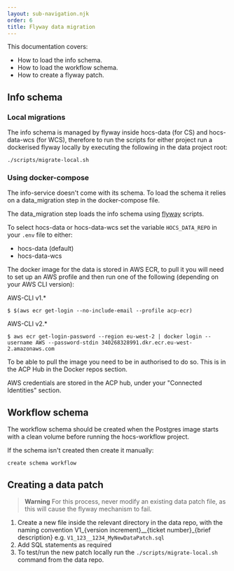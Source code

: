 ```yaml
---
layout: sub-navigation.njk
order: 6
title: Flyway data migration
---
```


This documentation covers:

- How to load the info schema.
- How to load the workflow schema.
- How to create a flyway patch.

## Info schema

### Local migrations
The info schema is managed by flyway inside hocs-data (for CS) and hocs-data-wcs (for WCS), therefore to run the scripts for either project run a dockerised flyway locally by executing the following in the data project root:

```
./scripts/migrate-local.sh
```

### Using docker-compose

The info-service doesn't come with its schema. To load the schema it relies on a data_migration step in the docker-compose file.

The data_migration step loads the info schema using [flyway](https://flywaydb.org/) scripts.

To select hocs-data or hocs-data-wcs set the variable ``HOCS_DATA_REPO`` in your ``.env`` file to either:
* hocs-data (default)
* hocs-data-wcs

The docker image for the data is stored in AWS ECR, to pull it you will need to set up
an AWS profile and then run one of the following (depending on your AWS CLI version):

AWS-CLI v1.*
```console
$ $(aws ecr get-login --no-include-email --profile acp-ecr)
```

AWS-CLI v2.*
```console
$ aws ecr get-login-password --region eu-west-2 | docker login --username AWS --password-stdin 340268328991.dkr.ecr.eu-west-2.amazonaws.com
```

To be able to pull the image you need to be in authorised to do so.
This is in the ACP Hub in the Docker repos section.

AWS credentials are stored in the ACP hub, under your "Connected Identities" section.

## Workflow schema
The workflow schema should be created when the Postgres image starts with a clean volume before running the hocs-workflow project.

If the schema isn't created then create it manually:

```
create schema workflow
```

## Creating a data patch

> **Warning**
> For this process, never modify an existing data patch file, as this will cause the flyway mechanism to fail.

1. Create a new file inside the relevant directory in the data repo, with the naming convention V1_{version increment}__{ticket number}_{brief description}
e.g. `V1_123__1234_MyNewDataPatch.sql`
2. Add SQL statements as required
3. To test/run the new patch locally run the `./scripts/migrate-local.sh` command from the data repo.

